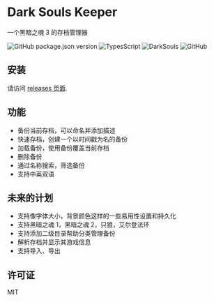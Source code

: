 # Dark Souls Keeper

一个黑暗之魂 3 的存档管理器

![GitHub package.json version](https://img.shields.io/github/package-json/v/Gu-Miao/dark-souls-keeper?style=flat)
![TypesScript](https://img.shields.io/badge/lang-typescript-blue?style=flat)
![DarkSouls](https://img.shields.io/badge/topic-darksouls-red?style=flat)
![GitHub](https://img.shields.io/github/license/Gu-Miao/dark-souls-keeper)

## 安装

请访问 [releases 页面](https://github.com/Gu-Miao/dark-souls-keeper/releases).

## 功能

- 备份当前存档，可以命名并添加描述
- 快速存档，创建一个以时间戳为名的备份
- 加载备份，使用备份覆盖当前存档
- 删除备份
- 通过名称搜索，筛选备份
- 支持中英双语

## 未来的计划

- 支持像字体大小，背景颜色这样的一些易用性设置和持久化
- 支持黑暗之魂 1，黑暗之魂 2，只狼，艾尔登法环
- 支持添加二级目录帮助分类管理备份
- 解析存档并显示其游戏信息
- 支持导入、导出

## 许可证

MIT
